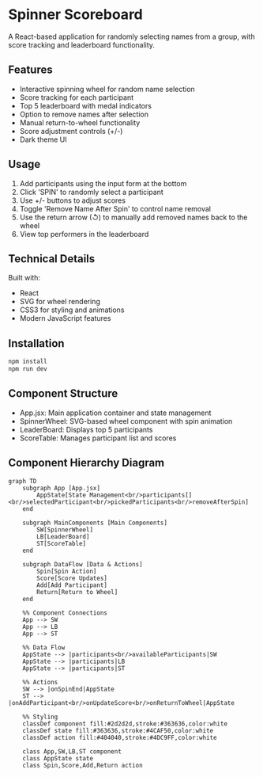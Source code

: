 # Spinner Scoreboard

A React-based application for randomly selecting names from a group, with score tracking and leaderboard functionality.

## Features

- Interactive spinning wheel for random name selection
- Score tracking for each participant
- Top 5 leaderboard with medal indicators
- Option to remove names after selection
- Manual return-to-wheel functionality
- Score adjustment controls (+/-)
- Dark theme UI

## Usage

1. Add participants using the input form at the bottom
2. Click 'SPIN' to randomly select a participant
3. Use +/- buttons to adjust scores
4. Toggle 'Remove Name After Spin' to control name removal
5. Use the return arrow (↺) to manually add removed names back to the wheel
6. View top performers in the leaderboard

## Technical Details

Built with:
- React
- SVG for wheel rendering
- CSS3 for styling and animations
- Modern JavaScript features

## Installation

```bash
npm install
npm run dev
```

## Component Structure

- App.jsx: Main application container and state management
- SpinnerWheel: SVG-based wheel component with spin animation
- LeaderBoard: Displays top 5 participants
- ScoreTable: Manages participant list and scores

## Component Hierarchy Diagram

```mermaid
graph TD
    subgraph App [App.jsx]
        AppState[State Management<br/>participants[]<br/>selectedParticipant<br/>pickedParticipants<br/>removeAfterSpin]
    end

    subgraph MainComponents [Main Components]
        SW[SpinnerWheel]
        LB[LeaderBoard]
        ST[ScoreTable]
    end

    subgraph DataFlow [Data & Actions]
        Spin[Spin Action]
        Score[Score Updates]
        Add[Add Participant]
        Return[Return to Wheel]
    end

    %% Component Connections
    App --> SW
    App --> LB
    App --> ST

    %% Data Flow
    AppState --> |participants<br/>availableParticipants|SW
    AppState --> |participants|LB
    AppState --> |participants|ST
    
    %% Actions
    SW --> |onSpinEnd|AppState
    ST --> |onAddParticipant<br/>onUpdateScore<br/>onReturnToWheel|AppState

    %% Styling
    classDef component fill:#2d2d2d,stroke:#363636,color:white
    classDef state fill:#363636,stroke:#4CAF50,color:white
    classDef action fill:#404040,stroke:#4DC9FF,color:white

    class App,SW,LB,ST component
    class AppState state
    class Spin,Score,Add,Return action